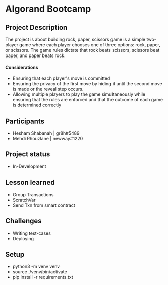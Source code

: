 # Algorand Bootcamp

## Project Description
The project is about building rock, paper, scissors game is a simple two-player game where each player chooses one of three options: rock, paper, or scissors. The game rules dictate that rock beats scissors, scissors beat paper, and paper beats rock.

#### Considerations
- Ensuring that each player's move is committed
- Ensuring the privacy of the first move by hiding it until the second move is made or the reveal step occurs.
- Allowing multiple players to play the game simultaneously while ensuring that the rules are enforced and that the outcome of each game is determined correctly

## Participants
- Hesham Shabanah | gr8h#5489
- Mehdi Rhouzlane | newway#1220

## Project status
- In-Development

## Lesson learned
- Group Transactions
- ScratchVar
- Send Txn from smart contract

## Challenges
- Writing test-cases
- Deploying 

## Setup
- python3 -m venv venv
- source ./venv/bin/activate
- pip install -r requirements.txt